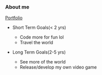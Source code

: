 ### About me

[Portfolio](https://personal-portfolio-zeta-black.vercel.app/)

- Short Term Goals(< 2 yrs)

  - Code more for fun lol
  - Travel the world

- Long Term Goals(2-5 yrs)

  - See more of the world
  - Release/develop my own video game
